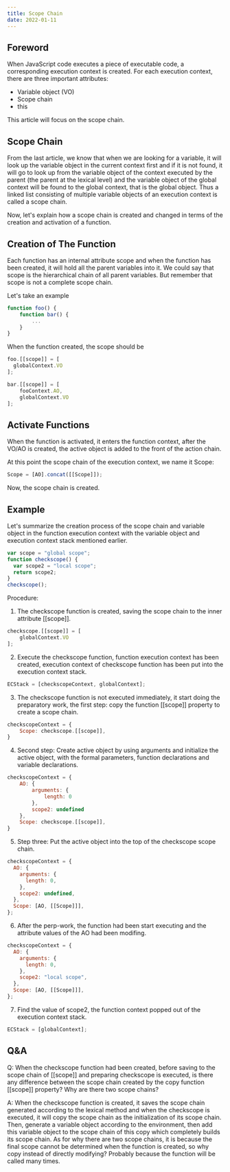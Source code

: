 ```yaml
---
title: Scope Chain
date: 2022-01-11
---
```


## Foreword

When JavaScript code executes a piece of executable code, a corresponding execution context is created.
For each execution context, there are three important attributes:

- Variable object (VO)
- Scope chain
- this

This article will focus on the scope chain.

## Scope Chain

From the last article, we know that when we are looking for a variable, it will look up the variable object in the current context first and if it is not found, it will go to look up from the variable object of the context executed by the parent (the parent at the lexical level) and the variable object of the global context will be found to the global context, that is the global object. Thus a linked list consisting of multiple variable objects of an execution context is called a scope chain.

Now, let's explain how a scope chain is created and changed in terms of the creation and activation of a function.

## Creation of The Function

Each function has an internal attribute scope and when the function has been created, it will hold all the parent variables into it. We could say that scope is the hierarchical chain of all parent variables. But remember that scope is not a complete scope chain.

Let's take an example

```js
function foo() {
    function bar() {
        ...
    }
}
```

When the function created, the scope should be

```js
foo.[[scope]] = [
  globalContext.VO
];

bar.[[scope]] = [
    fooContext.AO,
    globalContext.VO
];
```

## Activate Functions

When the function is activated, it enters the function context, after the VO/AO is created, the active object is added to the front of the action chain.

At this point the scope chain of the execution context, we name it Scope:

```js
Scope = [AO].concat([[Scope]]);
```

Now, the scope chain is created.

## Example

Let's summarize the creation process of the scope chain and variable object in the function execution context with the variable object and execution context stack mentioned earlier.

```js
var scope = "global scope";
function checkscope() {
  var scope2 = "local scope";
  return scope2;
}
checkscope();
```

Procedure:

1.  The checkscope function is created, saving the scope chain to the inner attribute [[scope]].

```js
checkscope.[[scope]] = [
    globalContext.VO
];
```

2. Execute the checkscope function, function execution context has been created, execution context of checkscope function has been put into the execution context stack.

```js
ECStack = [checkscopeContext, globalContext];
```

3. The checkscope function is not executed immediately, it start doing the preparatory work, the first step: copy the function [[scope]] property to create a scope chain.

```js
checkscopeContext = {
    Scope: checkscope.[[scope]],
}
```

4. Second step: Create active object by using arguments and initialize the active object, with the formal parameters, function declarations and variable declarations.

```js
checkscopeContext = {
    AO: {
        arguments: {
            length: 0
        },
        scope2: undefined
    },
    Scope: checkscope.[[scope]],
}
```

5. Step three: Put the active object into the top of the checkscope scope chain.

```js
checkscopeContext = {
  AO: {
    arguments: {
      length: 0,
    },
    scope2: undefined,
  },
  Scope: [AO, [[Scope]]],
};
```

6. After the perp-work, the function had been start executing and the attribute values of the AO had been modifing.

```js
checkscopeContext = {
  AO: {
    arguments: {
      length: 0,
    },
    scope2: "local scope",
  },
  Scope: [AO, [[Scope]]],
};
```

7.  Find the value of scope2, the function context popped out of the execution context stack.

```js
ECStack = [globalContext];
```

## Q&A

Q:
When the checkscope function had been created, before saving to the scope chain of [[scope]] and preparing checkscope is executed, is there any difference between the scope chain created by the copy function [[scope]] property? Why are there two scope chains?

A:
When the checkscope function is created, it saves the scope chain generated according to the lexical method and when the checkscope is executed, it will copy the scope chain as the initialization of its scope chain. Then, generate a variable object according to the environment, then add this variable object to the scope chain of this copy which completely builds its scope chain. As for why there are two scope chains, it is because the final scope cannot be determined when the function is created, so why copy instead of directly modifying? Probably because the function will be called many times.
